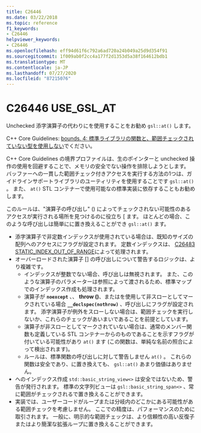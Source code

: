 ```yaml
---
title: C26446
ms.date: 03/22/2018
ms.topic: reference
f1_keywords:
- C26446
helpviewer_keywords:
- C26446
ms.openlocfilehash: eff94d61f6c792a6ad720a24b049a25d9d354f91
ms.sourcegitcommit: 1f009ab0f2cc4a177f2d1353d5a38f164612bdb1
ms.translationtype: MT
ms.contentlocale: ja-JP
ms.lasthandoff: 07/27/2020
ms.locfileid: "87215076"
---
```

# <a name="c26446-use_gsl_at"></a>C26446 USE_GSL_AT

Unchecked 添字演算子の代わりにを使用することをお勧め `gsl::at()` します。

C++ Core Guidelines: [bounds. 4: 標準ライブラリの関数と、範囲チェックされていない型を使用しない](https://github.com/isocpp/CppCoreGuidelines/blob/master/CppCoreGuidelines.md#probounds-bounds-safety-profile)でください。

C++ Core Guidelines の境界プロファイルは、生のポインターと unchecked 操作の使用を回避することで、メモリの安全でない操作を排除しようとします。 バッファーへの一貫した範囲チェック付きアクセスを実行する方法の1つは、ガイドラインサポートライブラリのユーティリティを使用することです `gsl::at()` 。 また、 `at()` STL コンテナーで使用可能なの標準実装に依存することもお勧めします。

このルールは、"演算子の呼び出し" () によってチェックされない可能性のあるアクセスが実行される場所を見つけるのに役立ち \[ ます。 ほとんどの場合、このような呼び出しは簡単にに置き換えることができ `gsl::at()` ます。

- 添字演算子で非定数インデックスが使用されている場合は、既知のサイズの配列へのアクセスにフラグが設定されます。 定数インデックスは、 [C26483 STATIC_INDEX_OUT_OF_RANGE](c26483.md)によって処理されます。
- オーバーロードされた演算子 [] の呼び出しについて警告するロジックは、より複雑です。
  - インデックスが整数でない場合、呼び出しは無視されます。 また、このような演算子のパラメーターは参照によって渡されるため、標準マップでのインデックス作成も処理されます。
  - 演算子が **`noexcept`** 、、 **throw ()**、またはを使用して非スローとしてマークされている場合 **`__declspec(nothrow)`** 、呼び出しにフラグが設定されます。 添字演算子が例外をスローしない場合は、範囲チェックを実行しないか、これらのチェックがあいまいであることを前提としています。
  - 演算子が非スローとしてマークされていない場合は、通常のメンバー関数も定義している STL コンテナーからのものであることを示すフラグが付いている可能性があり `at()` ます (この関数は、単純な名前の照合によって検出されます)。
  - ルールは、標準関数の呼び出しに対して警告しません `at()` 。 これらの関数は安全であり、に置き換えても、 `gsl::at()` あまり価値はありません。
- へのインデックス作成 `std::basic_string_view<>` は安全ではないため、警告が発行されます。 標準の文字列ビューは `gsl::basic_string_span<>` 、常に範囲がチェックされるで置き換えることができます。
- 実装では、ユーザーコードがループまたは分岐内のどこかにある可能性がある範囲チェックを考慮しません。 ここでの精度は、パフォーマンスのために取引されます。 一般に、明示的な範囲チェックは、より信頼性の高い反復子またはより簡潔な拡張ループに置き換えることができます。
